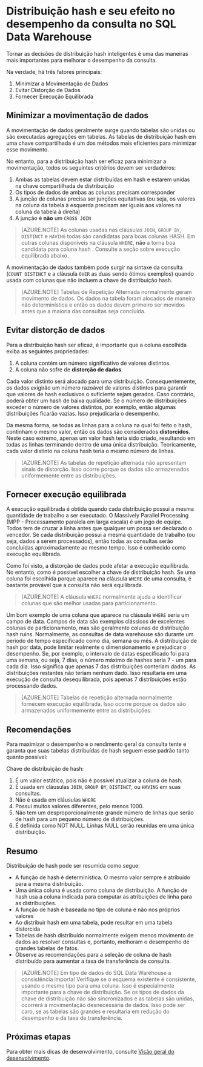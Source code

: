 <properties
   pageTitle="O hash de distribuição e seu efeito no desempenho da consulta no SQL Data Warehouse | Microsoft Azure"
   description="Saiba mais sobre tabelas de hash distribuído e como elas afetam o desempenho da consulta no SQL Data Warehouse Azure para desenvolvimento de soluções."
   services="sql-data-warehouse"
   documentationCenter="NA"
   authors="jrowlandjones"
   manager="barbkess"
   editor=""/>

<tags
   ms.service="sql-data-warehouse"
   ms.devlang="NA"
   ms.topic="article"
   ms.tgt_pltfrm="NA"
   ms.workload="data-services"
   ms.date="03/03/2016"
   ms.author="jrj;barbkess;sonyama"/>

# Distribuição hash e seu efeito no desempenho da consulta no SQL Data Warehouse

Tornar as decisões de distribuição hash inteligentes é uma das maneiras mais importantes para melhorar o desempenho da consulta.

Na verdade, há três fatores principais:

1. Minimizar a Movimentação de Dados
2. Evitar Distorção de Dados
3. Fornecer Execução Equilibrada

## Minimizar a movimentação de dados
A movimentação de dados geralmente surge quando tabelas são unidas ou são executadas agregações em tabelas. As tabelas de distribuição hash em uma chave compartilhada é um dos métodos mais eficientes para minimizar esse movimento.

No entanto, para a distribuição hash ser eficaz para minimizar a movimentação, todos os seguintes critérios devem ser verdadeiros:

1. Ambas as tabelas devem estar distribuídas em hash e estarem unidas na chave compartilhada de distribuição
2. Os tipos de dados de ambas as colunas precisam corresponder
3. A junção de colunas precisa ser junções equitativas (ou seja, os valores na coluna da tabela à esquerda precisam ser iguais aos valores na coluna da tabela à direita)
4. A junção é **não** um `CROSS JOIN`

> [AZURE.NOTE] As colunas usadas nas cláusulas `JOIN`, `GROUP BY`, `DISTINCT` e `HAVING` todas são candidatas para boas colunas HASH. Em outras colunas disponíveis na cláusula `WHERE`, **não** a torna boa candidata para coluna hash . Consulte a seção sobre execução equilibrada abaixo.

A movimentação de dados também pode surgir na sintaxe da consulta (`COUNT DISTINCT` e a cláusula `OVER` as duas sendo ótimos exemplos) quando usada com colunas que não incluem a chave de distribuição hash.

> [AZURE.NOTE] Tabelas de Repetição Alternada normalmente geram movimento de dados. Os dados na tabela foram alocados de maneira não determinística e então os dados devem primeiro ser movidos antes que a maioria das consultas seja concluída.

## Evitar distorção de dados
Para a distribuição hash ser eficaz, é importante que a coluna escolhida exiba as seguintes propriedades:

1. A coluna contém um número significativo de valores distintos.
2. A coluna não sofre de **distorção de dados**.

Cada valor distinto será alocado para uma distribuição. Consequentemente, os dados exigirão um número razoável de valores distintos para garantir que valores de hash exclusivos o suficiente sejam gerados. Caso contrário, poderá obter um hash de baixa qualidade. Se o número de distribuições exceder o número de valores distintos, por exemplo, então algumas distribuições ficarão vazias. Isso prejudicaria o desempenho.

Da mesma forma, se todas as linhas para a coluna na qual foi feito o hash, continham o mesmo valor, então os dados são considerados **distorcidos**. Neste caso extremo, apenas um valor hash teria sido criado, resultando em todas as linhas terminando dentro de uma única distribuição. Teoricamente, cada valor distinto na coluna hash teria o mesmo número de linhas.

> [AZURE.NOTE] As tabelas de repetição alternada não apresentam sinais de distorção. Isso ocorre porque os dados são armazenados uniformemente entre as distribuições.

## Fornecer execução equilibrada
A execução equilibrada é obtida quando cada distribuição possui a mesma quantidade de trabalho a ser executado. O Massively Parallel Processing (MPP - Processamento paralela em larga escala) é um jogo de equipe. Todos tem de cruzar a linha antes que qualquer um possa ser declarado o vencedor. Se cada distribuição possui a mesma quantidade de trabalho (ou seja, dados a serem processados), então todas as consultas serão concluídas aproximadamente ao mesmo tempo. Isso é conhecido como execução equilibrada.

Como foi visto, a distorção de dados pode afetar a execução equilibrada. No entanto, como é possível escolher a chave de distribuição hash. Se uma coluna foi escolhida porque aparece na cláusula `WHERE` de uma consulta, é bastante provável que a consulta não será equilibrada.

> [AZURE.NOTE] A cláusula `WHERE` normalmente ajuda a identificar colunas que são melhor usadas para particionamento.

Um bom exemplo de uma coluna que aparece na cláusula `WHERE` seria um campo de data. Campos de data são exemplos clássicos de excelentes colunas de particionamento, mas são geralmente colunas de distribuição hash ruins. Normalmente, as consultas de data warehouse são durante um período de tempo especificado como dia, semana ou mês. A distribuição de hash por data, pode limitar realmente o dimensionamento e prejudicar o desempenho. Se, por exemplo, o intervalo de datas especificado foi para uma semana, ou seja, 7 dias, o número máximo de hashes seria 7 - um para cada dia. Isso significa que apenas 7 das distribuições conteriam dados. As distribuições restantes não teriam nenhum dado. Isso resultaria em uma execução de consulta desequilibrada, pois apenas 7 distribuições estão processando dados.

> [AZURE.NOTE] Tabelas de repetição alternada normalmente fornecem execução equilibrada. Isso ocorre porque os dados são armazenados uniformemente entre as distribuições.

## Recomendações
Para maximizar o desempenho e o rendimento geral da consulta tente e garanta que suas tabelas distribuídas de hash seguem esse padrão tanto quanto possível:

Chave de distribuição de hash:

1. É um valor estático, pois não é possível atualizar a coluna de hash.
2. É usada em cláusulas `JOIN`, `GROUP BY`, `DISTINCT`, ou `HAVING` em suas consultas.
2. Não é usada em cláusulas `WHERE`
3. Possui muitos valores diferentes, pelo menos 1000.
4. Não tem um desproporcionalmente grande número de linhas que serão de hash para um pequeno número de distribuições.
5. É definida como NOT NULL. Linhas NULL serão reunidas em uma única distribuição.

## Resumo

Distribuição de hash pode ser resumida como segue:

- A função de hash é determinística. O mesmo valor sempre é atribuído para a mesma distribuição.
- Uma única coluna é usada como coluna de distribuição. A função de hash usa a coluna indicada para computar as atribuições de linha para as distribuições.
- A função de hash é baseada no tipo de coluna e não nos próprios valores
- Ao distribuir hash em uma tabela, pode resultar em uma tabela distorcida
- Tabelas de hash distribuído normalmente exigem menos movimento de dados ao resolver consultas e, portanto, melhoram o desempenho de grandes tabelas de fatos.
- Observe as recomendações para a seleção de coluna de hash distribuído para aumentar a taxa de transferência de consulta.

> [AZURE.NOTE] Em tipo de dados do SQL Data Warehouse a consistência importa! Verifique se o esquema existente é consistente, usando o mesmo tipo para uma coluna. Isso é especialmente importante para a chave de distribuição. Se os tipos de dados da chave de distribuição não são sincronizados e as tabelas são unidas, ocorrerá a movimentação desnecessária de dados. Isso pode ser caro, se as tabelas são grandes e resultaria em redução do desempenho e da taxa de transferência.


## Próximas etapas
Para obter mais dicas de desenvolvimento, consulte [Visão geral do desenvolvimento][].

<!--Image references-->

<!--Article references-->
[Visão geral do desenvolvimento]: sql-data-warehouse-overview-develop.md

<!--MSDN references-->

<!--Other Web references-->

<!---HONumber=AcomDC_0309_2016-->